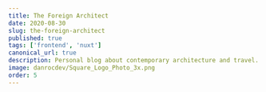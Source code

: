 ```yaml
---
title: The Foreign Architect
date: 2020-08-30
slug: the-foreign-architect
published: true
tags: ['frontend', 'nuxt']
canonical_url: true
description: Personal blog about contemporary architecture and travel.
image: danrocdev/Square_Logo_Photo_3x.png
order: 5
---
```

